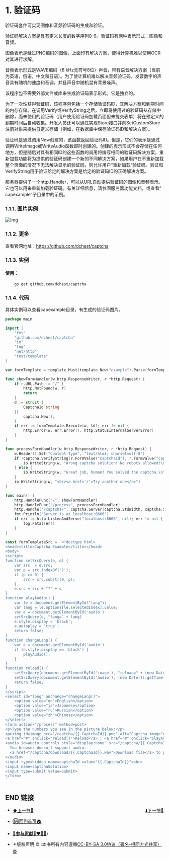 # 1. 验证码

验证码套件可实现图像和音频验证码的生成和验证。

验证码解决方案是具有定义长度的数字序列0-9。验证码有两种表示形式：图像和音频。

图像表示是经过PNG编码的图像，上面印有解决方案，使得计算机难以使用OCR对其进行求解。

音频表示形式是WAVE编码（8 kHz无符号8位）声音，带有语音解决方案（当前为英语，俄语，中文和日语）。为了使计算机难以解决音频验证码，发音数字的声音具有随机的速度和音调，并且声音中随机混有背景噪声。

该程序包不需要外部文件或库来生成验证码表示形式。它是独立的。

为了一次性获得验证码，该程序包包括一个存储验证码ID，其解决方案和到期时间的内存存储。在调用Verify或VerifyString之后，立即将使用过的验证码从存储中删除，而未使用的验证码（用户使用验证码加载页面但未提交表单）将在预定义的到期时间后自动收集。开发人员还可以通过实现Store接口并向SetCustomStore注册对象来提供自定义存储（例如，在数据库中保存验证码ID和解决方案）。

验证码是通过调用New创建的，该函数返回验证码ID。但是，它们的表示是通过调用WriteImage或WriteAudio函数即时创建的。创建的表示形式不会存储在任何地方，但是随后对具有相同ID的这些函数的调用将编写相同的验证码解决方案。重新加载功能将为提供的验证码创建一个新的不同解决方案，如果用户在不重新加载整个页面的情况下无法解决显示的验证码，则允许用户“重新加载”验证码。验证和VerifyString用于验证给定的解决方案是给定的验证码ID的正确解决方案。

服务器提供了一个http.Handler，可以从URL自动提供验证码的图像和音频表示。它也可以用来重新加载验证码。有关详细信息，请参阅服务器功能文档，或查看“ capexample”子目录中的示例。

### 1.1.1. 图片实例

![img](https://s2.loli.net/2022/04/11/sjCnNHJ73pVwQhO.png)

### 1.1.2. 更多

查看官网地址：https://github.com/dchest/captcha

### 1.1.3. 实例

#### 使用：

```
    go get github.com/dchest/captcha
```

### 1.1.4. 代码

具体实例可以查看capexample目录，有生成的验证码图片。

```go
package main

import (
    "fmt"
    "github.com/dchest/captcha"
    "io"
    "log"
    "net/http"
    "text/template"
)

var formTemplate = template.Must(template.New("example").Parse(formTemplateSrc))

func showFormHandler(w http.ResponseWriter, r *http.Request) {
    if r.URL.Path != "/" {
        http.NotFound(w, r)
        return
    }
    d := struct {
        CaptchaId string
    }{
        captcha.New(),
    }
    if err := formTemplate.Execute(w, &d); err != nil {
        http.Error(w, err.Error(), http.StatusInternalServerError)
    }
}

func processFormHandler(w http.ResponseWriter, r *http.Request) {
    w.Header().Set("Content-Type", "text/html; charset=utf-8")
    if !captcha.VerifyString(r.FormValue("captchaId"), r.FormValue("captchaSolution")) {
        io.WriteString(w, "Wrong captcha solution! No robots allowed!\n")
    } else {
        io.WriteString(w, "Great job, human! You solved the captcha.\n")
    }
    io.WriteString(w, "<br><a href='/'>Try another one</a>")
}

func main() {
    http.HandleFunc("/", showFormHandler)
    http.HandleFunc("/process", processFormHandler)
    http.Handle("/captcha/", captcha.Server(captcha.StdWidth, captcha.StdHeight))
    fmt.Println("Server is at localhost:8666")
    if err := http.ListenAndServe("localhost:8666", nil); err != nil {
        log.Fatal(err)
    }
}

const formTemplateSrc = `<!doctype html>
<head><title>Captcha Example</title></head>
<body>
<script>
function setSrcQuery(e, q) {
    var src  = e.src;
    var p = src.indexOf('?');
    if (p >= 0) {
        src = src.substr(0, p);
    }
    e.src = src + "?" + q
}
function playAudio() {
    var le = document.getElementById("lang");
    var lang = le.options[le.selectedIndex].value;
    var e = document.getElementById('audio')
    setSrcQuery(e, "lang=" + lang)
    e.style.display = 'block';
    e.autoplay = 'true';
    return false;
}
function changeLang() {
    var e = document.getElementById('audio')
    if (e.style.display == 'block') {
        playAudio();
    }
}
function reload() {
    setSrcQuery(document.getElementById('image'), "reload=" + (new Date()).getTime());
    setSrcQuery(document.getElementById('audio'), (new Date()).getTime());
    return false;
}
</script>
<select id="lang" onchange="changeLang()">
    <option value="en">English</option>
    <option value="ja">Japanese</option>
    <option value="ru">Russian</option>
    <option value="zh">Chinese</option>
</select>
<form action="/process" method=post>
<p>Type the numbers you see in the picture below:</p>
<p><img id=image src="/captcha/{{.CaptchaId}}.png" alt="Captcha image"></p>
<a href="#" onclick="reload()">Reload</a> | <a href="#" onclick="playAudio()">Play Audio</a>
<audio id=audio controls style="display:none" src="/captcha/{{.CaptchaId}}.wav" preload=none>
  You browser doesn't support audio.
  <a href="/captcha/download/{{.CaptchaId}}.wav">Download file</a> to play it in the external player.
</audio>
<input type=hidden name=captchaId value="{{.CaptchaId}}"><br>
<input name=captchaSolution>
<input type=submit value=Submit>
</form>
`
```

## END 链接
<ul><li><div><a href = '85.md' style='float:left'>⬆️上一节🔗</a><a href = '87.md' style='float: right'>⬇️下一节🔗</a></div></li></ul>

+ [Ⓜ️回到首页🏠](../README.md)

+ [**🫵参与贡献💞❤️‍🔥💖**](https://nsddd.top/archives/contributors))

+ ✴️版权声明 &copy; :本书所有内容遵循[CC-BY-SA 3.0协议（署名-相同方式共享）&copy;](http://zh.wikipedia.org/wiki/Wikipedia:CC-by-sa-3.0协议文本) 


